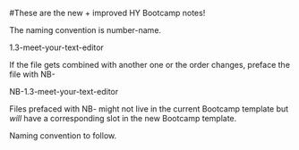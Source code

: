 #These are the new + improved HY Bootcamp notes!

The naming convention is number-name. 

1.3-meet-your-text-editor

If the file gets combined with another one or the order changes, preface the file with NB-

NB-1.3-meet-your-text-editor

Files prefaced with NB- might not live in the current Bootcamp template but _will_ have a corresponding slot in the new Bootcamp template.

Naming convention to follow.
